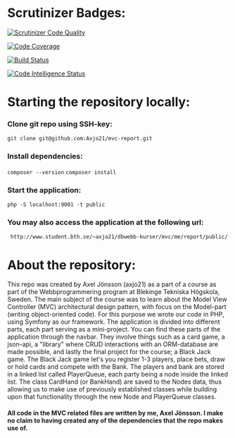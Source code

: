 
# Scrutinizer Badges:

[![Scrutinizer Code Quality](https://scrutinizer-ci.com/g/Axjo21/mvc-report/badges/quality-score.png?b=main)](https://scrutinizer-ci.com/g/Axjo21/mvc-report/?branch=main)

[![Code Coverage](https://scrutinizer-ci.com/g/Axjo21/mvc-report/badges/coverage.png?b=main)](https://scrutinizer-ci.com/g/Axjo21/mvc-report/?branch=main)

[![Build Status](https://scrutinizer-ci.com/g/Axjo21/mvc-report/badges/build.png?b=main)](https://scrutinizer-ci.com/g/Axjo21/mvc-report/build-status/main)

[![Code Intelligence Status](https://scrutinizer-ci.com/g/Axjo21/mvc-report/badges/code-intelligence.svg?b=main)](https://scrutinizer-ci.com/code-intelligence)


# Starting the repository locally:

### Clone git repo using SSH-key:
` git clone git@github.com:Axjo21/mvc-report.git `

### Install dependencies:
` composer --version `
` composer install `

### Start the application:
` php -S localhost:9001 -t public `

### You may also access the application at the following url:
` http://www.student.bth.se/~axjo21/dbwebb-kurser/mvc/me/report/public/`


# About the repository:
This repo was created by Axel Jönsson (axjo21) as a part of a course as part of the Webbprogrammering program at Blekinge Tekniska Högskola, Sweden. 
The main subject of the course was to learn about the Model View Controller (MVC) architectural design pattern, with focus on the Model-part (writing object-oriented code). For this purpose we wrote our code in PHP, using Symfony as our framework.
The application is divided into different parts, each part serving as a mini-project. You can find these parts of the application through the navbar. They involve things such as a card game, a json-api, a "library" where CRUD interactions with an ORM-database are made possible, and lastly the final project for the course; a Black Jack game. 
The Black Jack game let's you register 1-3 players, place bets, draw or hold cards and compete with the Bank. 
The players and bank are stored in a linked list called PlayerQueue, each party being a node inside the linked list. The class CardHand (or BankHand) are saved to the Nodes data, thus allowing us to make use of previously established classes while building upon that functionality through the new Node and PlayerQueue classes. 

#### All code in the MVC related files are written by me, Axel Jönsson. I make no claim to having created any of the dependencies that the repo makes use of.
